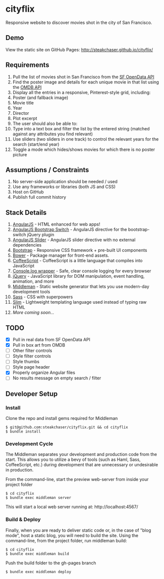 # cityflix
Responsive website to discover movies shot in the city of San Francisco.

## Demo
View the static site on GitHub Pages: http://steakchaser.github.io/cityflix/

## Requirements
1. Pull the list of movies shot in San Francisco from the [SF OpenData API](https://data.sfgov.org/Culture-and-Recreation/Film-Locations-in-San-Francisco/yitu-d5am)
2. Find the poster image and details for each unique movie in that list using the [OMDB API](http://www.omdbapi.com/)
3. Display all the entries in a responsive, Pinterest-style grid, including:
  1. Poster (and fallback image)
  2. Movie title
  3. Year
  4. Director
  5. Plot excerpt
4. The user should also be able to:
  1. Type into a text box and filter the list by the entered string (matched against any attributes you find relevant)
  2. Use sliders (two sliders in one track) to control the relevant years for the search (start/end year)
  3. Toggle a mode which hides/shows movies for which there is no poster picture
  
## Assumptions / Constraints
1. No server-side application should be needed / used
2. Use any frameworks or libraries (both JS and CSS)
3. Host on GitHub
4. Publish full commit history

## Stack Details
1. [AngularJS](https://angularjs.org/) - HTML enhanced for web apps!
2. [AngularJS Bootstrap Switch](https://github.com/frapontillo/angular-bootstrap-switch) - AngularJS directive for the bootstrap-switch jQuery plugin
3. [AngularJS Slider](https://github.com/rzajac/angularjs-slider) - AngularJS slider directive with no external dependencies
4. [Bootstrap](http://getbootstrap.com/) - Responsive CSS framework + pre-built UI components
5. [Bower](http://bower.io/) - Package manager for front-end assets.
6. [CoffeeScript](http://coffeescript.org/) - CoffeeScript is a little language that compiles into JavaScript
7. [Console.log wrapper](https://github.com/patik/console.log-wrapper) - Safe, clear console logging for every browser
8. [jQuery](https://jquery.com/) - JavaScript library for DOM manipulation, event handling, animation, and more
9. [Middleman](https://middlemanapp.com/) - Static website generator that lets you use modern-day development tools
10. [Sass](http://sass-lang.com/) - CSS with superpowers
11. [Slim](http://slim-lang.com/) - Lightweight templating language used instead of typing raw HTML
12. *More coming soon...*

## TODO
- [x] Pull in real data from SF OpenData API
- [x] Pull in box art from OMDB
- [ ] Other filter controls
- [ ] Style filter controls
- [ ] Style thumbs
- [ ] Style page header
- [x] Properly organize Angular files
- [ ] No results message on empty search / filter

## Developer Setup
### Install
Clone the repo and install gems required for Middleman
```
$ git@github.com:steakchaser/cityflix.git && cd cityflix
$ bundle install
```

### Development Cycle
The Middleman separates your development and production code from the start. This allows you to utilize a bevy of tools 
(such as Haml, Sass, CoffeeScript, etc.) during development that are unnecessary or undesirable in production.

From the command-line, start the preview web-server from inside your project folder
```
$ cd cityflix
$ bundle exec middleman server
```
This will start a local web server running at: http://localhost:4567/

### Build & Deploy
Finally, when you are ready to deliver static code or, in the case of "blog mode", host a static blog, you will need to 
build the site. Using the command-line, from the project folder, run middleman build:
```
$ cd cityflix
$ bundle exec middleman build
```
Push the build folder to the gh-pages branch
```
$ bundle exec middleman deploy
```